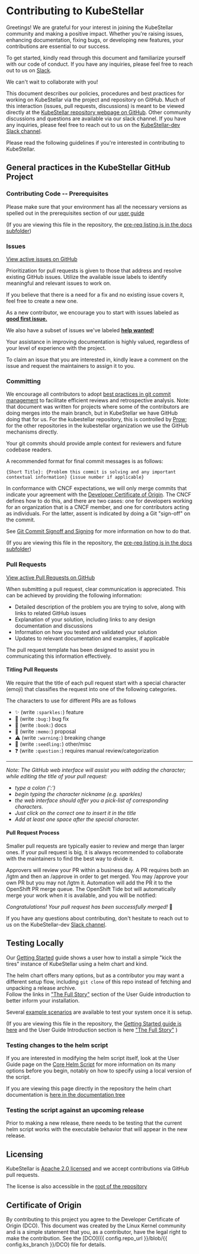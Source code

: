 # Contributing to KubeStellar
<!--guidelines-start-->
Greetings! We are grateful for your interest in joining the KubeStellar community and making a positive impact. Whether you're raising issues, enhancing documentation, fixing bugs, or developing new features, your contributions are essential to our success.

To get started, kindly read through this document and familiarize yourself with our code of conduct. If you have any inquiries, please feel free to reach out to us on [Slack](https://kubernetes.slack.com/archives/C058SUSL5AA).

We can't wait to collaborate with you!


This document describes our policies, procedures and best practices for working on KubeStellar via the project and repository on GitHub. Much of this interaction (issues, pull requests, discussions) is meant to be viewed directly at the [KubeStellar repository webpage on GitHub](https://github.com/kubestellar/kubestellar/). Other community discussions and questions are available via our slack channel. If you have any inquiries, please feel free to reach out to us on the [KubeStellar-dev Slack channel](https://kubernetes.slack.com/archives/C058SUSL5AA/).

Please read the following guidelines if you're interested in contributing to KubeStellar.

## General practices in the KubeStellar GitHub Project

### Contributing Code -- Prerequisites

Please make sure that your environment has all the necessary versions as spelled out in the prerequisites section of our [user guide](../direct/pre-reqs.md)
<!--end-first-include-->
(If you are viewing this file in the repository, the [pre-req listing is in the docs subfolder](./docs/content/direct/pre-reqs.md))
<!--start-second-include-->

### Issues
[View active issues on GitHub](https://github.com/kubestellar/kubestellar/issues)

Prioritization for pull requests is given to those that address and resolve existing GitHub issues. Utilize the available issue labels to identify meaningful and relevant issues to work on.

If you believe that there is a need for a fix and no existing issue covers it, feel free to create a new one.

As a new contributor, we encourage you to start with issues labeled as **[good first issue.](https://github.com/kubestellar/kubestellar/issues?q=is%3Aissue%20state%3Aopen%20label%3A%22good%20first%20issue%22)**

We also have a subset of issues we've labeled **[help wanted!](https://github.com/kubestellar/kubestellar/labels/help%20wanted)**

Your assistance in improving documentation is highly valued, regardless of your level of experience with the project.

To claim an issue that you are interested in, kindly leave a comment on the issue and request the maintainers to assign it to you.

### Committing
We encourage all contributors to adopt [best practices in git commit management](https://hackmd.io/q22nrXjERBeIGb-fqwrUSg) to facilitate efficient reviews and retrospective analysis. Note: that document was written for projects where some of the contributors are doing merges into the main branch, but in KubeStellar we have GitHub doing that for us. For the kubestellar repository, this is controlled by [Prow](https://docs.prow.k8s.io/); for the other repositories in the kubestellar organization we use the GitHub mechanisms directly.

 Your git commits should provide ample context for reviewers and future codebase readers.

A recommended format for final commit messages is as follows:

```
{Short Title}: {Problem this commit is solving and any important contextual information} {issue number if applicable}
```
In conformance with CNCF expectations, we will only merge commits that indicate your agreement with the [Developer Certificate of Origin](#certificate-of-origin). The CNCF defines how to do this, and there are two cases: one for developers working for an organization that is a CNCF member, and one for contributors acting as individuals. For the latter, assent is indicated by doing a Git "sign-off" on the commit. 

See [Git Commit Signoff and Signing](../direct/pr-signoff.md) for more information on how to do that.

<!--end-second-include-->
(If you are viewing this file in the repository, the [pre-req listing is in the docs subfolder](./docs/content/direct/pre-reqs.md))
<!--start-third-include-->


### Pull Requests
[View active Pull Requests on GitHub](https://github.com/kubestellar/kubestellar/pulls)

When submitting a pull request, clear communication is appreciated. This can be achieved by providing the following information:

- Detailed description of the problem you are trying to solve, along with links to related GitHub issues
- Explanation of your solution, including links to any design documentation and discussions
- Information on how you tested and validated your solution
- Updates to relevant documentation and examples, if applicable

The pull request template has been designed to assist you in communicating this information effectively.

#### Titling Pull Requests
We require that the title of each pull request start with a special character (emoji) that classifies the request into one of the following categories. 

The characters to use for different PRs are as follows

- ✨ (write `:sparkles:`) feature
- 🐛 (write `:bug:`) bug fix
- 📖 (write `:book:`) docs
- 📝 (write `:memo:`)  proposal
- ⚠️ (write `:warning:`) breaking change
- 🌱 (write `:seedling:`) other/misc
- ❓ (write `:question:`) requires manual review/categorization

---

_Note: The GitHub web interface will assist you with adding the character; while editing the title of your pull request:_

- _type a colon (':')_
- _begin typing the character nickname (_e.g._ sparkles)_
- _the web interface should offer you a pick-list of corresponding characters._
- _Just click on the correct one to insert it in the title_
- _Add at least one space after the special character._

#### Pull Request Process
Smaller pull requests are typically easier to review and merge than larger ones. If your pull request is big, it is always recommended to collaborate with the maintainers to find the best way to divide it.

Approvers will review your PR within a business day. A PR requires both an /lgtm and then an /approve in order to get merged. You may /approve your own PR but you may not /lgtm it. Automation will add the PR it to the OpenShift PR merge queue. The OpenShift Tide bot will automatically merge your work when it is available, and you will be notified:

_Congratulations! Your pull request has been successfully merged!_ 👏

If you have any questions about contributing, don't hesitate to reach out to us on the KubeStellar-dev [Slack channel](https://kubernetes.slack.com/archives/C058SUSL5AA/).



## Testing Locally

Our [Getting Started](../direct/get-started.md) guide shows a user how to install a simple "kick the tires" instance of KubeStellar using a helm chart and kind.

The helm chart offers many options, but as a contributor you may  want a different setup flow, including `git clone` of this repo instead of fetching and unpacking a release archive.  
Follow the links in ["The Full Story"](../direct/user-guide-intro.md#the-full-story) section of the User Guide introduction to better inform your installation.

Several [example scenarios](../direct/example-scenarios.md) are available to test your system once it is setup.

<!--end-third-include-->
(If you are viewing this file in the repository, the [Getting Started guide is here](./docs/content/direct/get-started.md) and the User Guide Introduction section is here ["The Full Story"](./docs/content/direct/user-guide-intro.md#the-full-story) )
<!--start-fourth-include-->

### Testing changes to the helm script

If you are interested in modifying the helm script itself, look at the User Guide page on the [Core Helm Script](../direct/core-chart.md) for more information on its many options before you begin, notably on how to specify using a local version of the script.

<!--end-fourth-include-->
If you are viewing this page directly in the repository the helm chart documentation is [here in the documentation tree](./docs/content/direct/core-chart.md)
<!--start-fifth-include-->


### Testing the script against an upcoming release

Prior to making a new release, there needs to be testing that the
current helm script works with the executable behavior that will
appear in the new release.  

## Licensing
KubeStellar is [Apache 2.0 licensed](./license-inc.md) and we accept contributions via GitHub pull requests.

<!--end-fifth-include-->
The license is also accessible in the [root of the repository](./LICENSE)
<!--start-sixth-include-->


## Certificate of Origin

By contributing to this project you agree to the Developer Certificate of
Origin (DCO). This document was created by the Linux Kernel community and is a
simple statement that you, as a contributor, have the legal right to make the
contribution. See the [DCO]({{ config.repo_url }}/blob/{{ config.ks_branch }}/DCO)</a> file for details.
